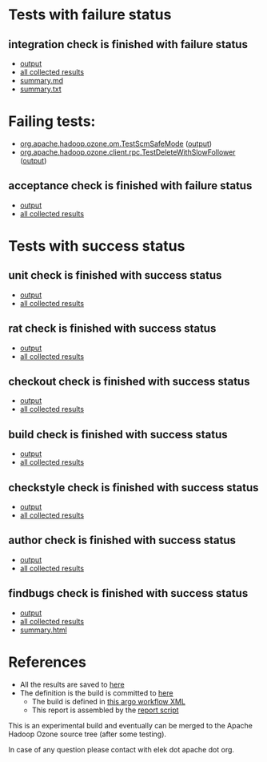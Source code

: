 # Tests with failure status

## integration check is finished with failure status

   * [output](https://raw.githubusercontent.com/elek/ozone-ci-03/master/pr/pr-hdds-1701-wjnxn/integration/output.log)
   * [all collected results](https://github.com/elek/ozone-ci-03/tree/master/pr/pr-hdds-1701-wjnxn/integration)
   * [summary.md](https://github.com/elek/ozone-ci-03/tree/master/pr/pr-hdds-1701-wjnxn/integration/summary.md)
   * [summary.txt](https://github.com/elek/ozone-ci-03/tree/master/pr/pr-hdds-1701-wjnxn/integration/summary.txt)

# Failing tests: 

 * [org.apache.hadoop.ozone.om.TestScmSafeMode](hadoop-ozone/integration-test/org.apache.hadoop.ozone.om.TestScmSafeMode.txt) ([output](hadoop-ozone/integration-test/org.apache.hadoop.ozone.om.TestScmSafeMode-output.txt))
 * [org.apache.hadoop.ozone.client.rpc.TestDeleteWithSlowFollower](hadoop-ozone/integration-test/org.apache.hadoop.ozone.client.rpc.TestDeleteWithSlowFollower.txt) ([output](hadoop-ozone/integration-test/org.apache.hadoop.ozone.client.rpc.TestDeleteWithSlowFollower-output.txt))

## acceptance check is finished with failure status

   * [output](https://raw.githubusercontent.com/elek/ozone-ci-03/master/pr/pr-hdds-1701-wjnxn/acceptance/output.log)
   * [all collected results](https://github.com/elek/ozone-ci-03/tree/master/pr/pr-hdds-1701-wjnxn/acceptance)



# Tests with success status

## unit check is finished with success status

   * [output](https://raw.githubusercontent.com/elek/ozone-ci-03/master/pr/pr-hdds-1701-wjnxn/unit/output.log)
   * [all collected results](https://github.com/elek/ozone-ci-03/tree/master/pr/pr-hdds-1701-wjnxn/unit)


## rat check is finished with success status

   * [output](https://raw.githubusercontent.com/elek/ozone-ci-03/master/pr/pr-hdds-1701-wjnxn/rat/output.log)
   * [all collected results](https://github.com/elek/ozone-ci-03/tree/master/pr/pr-hdds-1701-wjnxn/rat)


## checkout check is finished with success status

   * [output](https://raw.githubusercontent.com/elek/ozone-ci-03/master/pr/pr-hdds-1701-wjnxn/checkout/output.log)
   * [all collected results](https://github.com/elek/ozone-ci-03/tree/master/pr/pr-hdds-1701-wjnxn/checkout)


## build check is finished with success status

   * [output](https://raw.githubusercontent.com/elek/ozone-ci-03/master/pr/pr-hdds-1701-wjnxn/build/output.log)
   * [all collected results](https://github.com/elek/ozone-ci-03/tree/master/pr/pr-hdds-1701-wjnxn/build)


## checkstyle check is finished with success status

   * [output](https://raw.githubusercontent.com/elek/ozone-ci-03/master/pr/pr-hdds-1701-wjnxn/checkstyle/output.log)
   * [all collected results](https://github.com/elek/ozone-ci-03/tree/master/pr/pr-hdds-1701-wjnxn/checkstyle)


## author check is finished with success status

   * [output](https://raw.githubusercontent.com/elek/ozone-ci-03/master/pr/pr-hdds-1701-wjnxn/author/output.log)
   * [all collected results](https://github.com/elek/ozone-ci-03/tree/master/pr/pr-hdds-1701-wjnxn/author)


## findbugs check is finished with success status

   * [output](https://raw.githubusercontent.com/elek/ozone-ci-03/master/pr/pr-hdds-1701-wjnxn/findbugs/output.log)
   * [all collected results](https://github.com/elek/ozone-ci-03/tree/master/pr/pr-hdds-1701-wjnxn/findbugs)
   * [summary.html](https://elek.github.io/ozone-ci-03/pr/pr-hdds-1701-wjnxn/findbugs/summary.html)




# References

 * All the results are saved to [here](https://github.com/elek/ozone-ci-03/tree/master/pr/pr-hdds-1701-wjnxn/)
 * The definition is the build is committed to [here](https://github.com/elek/argo-ozone)
    * The build is defined in [this argo workflow XML](https://github.com/elek/argo-ozone/blob/master/ozone-build.yaml)
    * This report is assembled by the [report script](https://github.com/elek/argo-ozone/blob/master/scripts/report.sh)

This is an experimental build and eventually can be merged to the Apache Hadoop Ozone source tree (after some testing).

In case of any question please contact with elek dot apache dot org.
